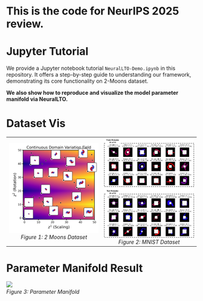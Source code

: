 # This is the code for NeurIPS 2025 review.

# Jupyter Tutorial

We provide a Jupyter notebook tutorial ```NeuralLTO-Demo.ipynb``` in this repository. It offers a step-by-step guide to understanding our framework, demonstrating its core functionality on 2-Moons dataset.

**We also show how to reproduce and visualize the model parameter manifold via NeuralLTO.**

# Dataset Vis
<table>
  <tr>
    <td align="center">
      <img src="figure/moons_data.png" width="300"/><br>
      <em>Figure 1: 2 Moons Dataset</em>
    </td>
    <td align="center">
      <img src="figure/mnist.png" width="300"/><br>
      <em>Figure 2: MNIST Dataset</em>
    </td>
  </tr>
</table>


# Parameter Manifold Result

<img src="figure/param_mani.png" width="600"/>
<br>
<em>Figure 3: Parameter Manifold</em>
